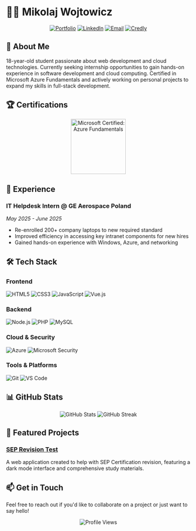 # 👨‍💻 Mikolaj Wojtowicz

<div align="center">
  
  [![Portfolio](https://img.shields.io/badge/Portfolio-wojtowicz.dev-000000?style=for-the-badge&logo=About.me&logoColor=white)](https://wojtowicz.dev)
  [![LinkedIn](https://img.shields.io/badge/LinkedIn-Mikolaj_Wojtowicz-0077B5?style=for-the-badge&logo=linkedin&logoColor=white)](https://linkedin.com/in/mikolaj-wojtowicz)
  [![Email](https://img.shields.io/badge/Email-mikolaj@wojtowicz.dev-D14836?style=for-the-badge&logo=gmail&logoColor=white)](mailto:mikolaj@wojtowicz.dev)
  [![Credly](https://img.shields.io/badge/Credly-Certifications-FF6B00?style=for-the-badge&logo=credly&logoColor=white)](https://www.credly.com/users/mikolaj-wojtowicz)

</div>

## 🚀 About Me

18-year-old student passionate about web development and cloud technologies. Currently seeking internship opportunities to gain hands-on experience in software development and cloud computing. Certified in Microsoft Azure Fundamentals and actively working on personal projects to expand my skills in full-stack development.

## 🏆 Certifications

<div align="center">
  <a href="https://www.credly.com/earner/earned/badge/dfce93d3-ca57-4130-9721-e1a823ea03c2">
    <img src="https://images.credly.com/size/340x340/images/f4ccdba9-dd65-4349-baad-8f05df116443/CCNASRWE__1_.png" alt="Microsoft Certified: Azure Fundamentals" width="150"/>
  </a>
</div>

## 💼 Experience

### IT Helpdesk Intern @ GE Aerospace Poland
*May 2025 - June 2025*
- Re-enrolled 200+ company laptops to new required standard
- Improved efficiency in accessing key intranet components for new hires
- Gained hands-on experience with Windows, Azure, and networking

## 🛠️ Tech Stack

### Frontend
![HTML5](https://img.shields.io/badge/HTML5-E34F26?style=for-the-badge&logo=html5&logoColor=white)
![CSS3](https://img.shields.io/badge/CSS3-1572B6?style=for-the-badge&logo=css3&logoColor=white)
![JavaScript](https://img.shields.io/badge/JavaScript-F7DF1E?style=for-the-badge&logo=javascript&logoColor=black)
![Vue.js](https://img.shields.io/badge/Vue.js-4FC08D?style=for-the-badge&logo=vue.js&logoColor=white)

### Backend
![Node.js](https://img.shields.io/badge/Node.js-339933?style=for-the-badge&logo=nodedotjs&logoColor=white)
![PHP](https://img.shields.io/badge/PHP-777BB4?style=for-the-badge&logo=php&logoColor=white)
![MySQL](https://img.shields.io/badge/MySQL-4479A1?style=for-the-badge&logo=mysql&logoColor=white)

### Cloud & Security
![Azure](https://img.shields.io/badge/Azure-0078D4?style=for-the-badge&logo=microsoft-azure&logoColor=white)
![Microsoft Security](https://img.shields.io/badge/Microsoft_Security-0078D4?style=for-the-badge&logo=microsoft&logoColor=white)

### Tools & Platforms
![Git](https://img.shields.io/badge/Git-F05032?style=for-the-badge&logo=git&logoColor=white)
![VS Code](https://img.shields.io/badge/VS_Code-007ACC?style=for-the-badge&logo=visual-studio-code&logoColor=white)

## 📊 GitHub Stats

<div align="center">
  <img src="https://github-readme-stats.vercel.app/api?username=not-mikolaj&show_icons=true&theme=dark&hide_border=true" alt="GitHub Stats" />
  <img src="https://github-readme-streak-stats.herokuapp.com/?user=not-mikolaj&theme=dark&hide_border=true" alt="GitHub Streak" />
</div>

## 🌟 Featured Projects

### [SEP Revision Test](https://github.com/not-mikolaj/SEP)
A web application created to help with SEP Certification revision, featuring a dark mode interface and comprehensive study materials.

## 📫 Get in Touch

Feel free to reach out if you'd like to collaborate on a project or just want to say hello!

<div align="center">
  <img src="https://komarev.com/ghpvc/?username=not-mikolaj&color=blueviolet" alt="Profile Views" />
</div> 
